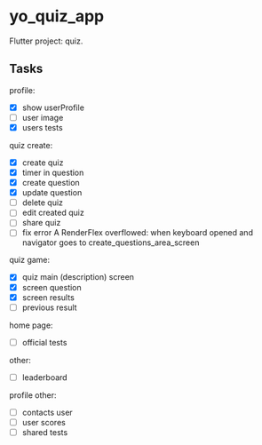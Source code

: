 # yo_quiz_app

Flutter project: quiz.

## Tasks

profile:
- [x] show userProfile
- [ ] user image
- [x] users tests

quiz create:
- [x] create quiz
- [x] timer in question
- [x] create question
- [x] update question
- [ ] delete quiz
- [ ] edit created quiz
- [ ] share quiz
- [ ] fix error A RenderFlex overflowed: when keyboard opened and navigator goes to create_questions_area_screen

quiz game:
- [x] quiz main (description) screen
- [x] screen question
- [x] screen results
- [ ] previous result

home page:
- [ ] official tests

other:
- [ ] leaderboard

profile other:
- [ ] contacts user 
- [ ] user scores
- [ ] shared tests